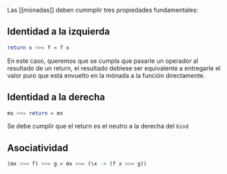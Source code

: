 
Las [[mónadas]] deben cummplir tres propiedades fundamentales:

## Identidad a la izquierda

```haskell
return x >>= f = f x
```

En este caso, queremos que se cumpla que pasarle un operador al resultado de un return, el resultado debiese ser equivalente a entregarle el valor puro que está envuelto en la mónada a la función directamente. 


## Identidad a la derecha

```haskell
mx >>= return = mx
```

Se debe cumplir que el return es el neutro a la derecha del `bind`


## Asociatividad

```haskell
(mx >>= f) >>= g = mx >>= (\x -> (f x >>= g))
```



